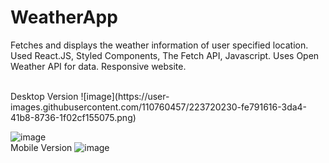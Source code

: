 # WeatherApp
Fetches and displays the weather information of user specified location.
Used React.JS, Styled Components, The Fetch API, Javascript. 
Uses Open Weather API for data.
Responsive website.

<br/>
Desktop Version
![image](https://user-images.githubusercontent.com/110760457/223720230-fe791616-3da4-41b8-8736-1f02cf155075.png)

![image](https://user-images.githubusercontent.com/110760457/223718895-d7c80bb9-77de-4ef6-bd77-a48270eb0ef9.png)
<br/>
Mobile Version
![image](https://user-images.githubusercontent.com/110760457/223719082-3b340ae2-ef9f-4b6b-ae32-e9a2252c5e83.png)
